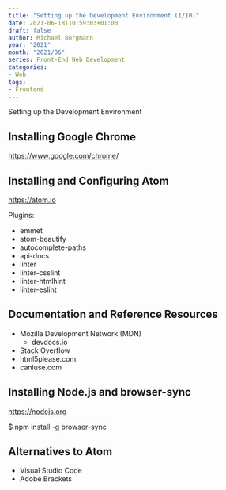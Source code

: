 ```yaml
---
title: "Setting up the Development Environment (1/10)"
date: 2021-06-18T10:59:03+01:00
draft: false
author: Michael Borgmann
year: "2021"
month: "2021/06"
series: Front-End Web Development
categories:
- Web
tags:
- Frontend
---
```


Setting up the Development Environment

<!--more-->

## Installing Google Chrome

https://www.google.com/chrome/

## Installing and Configuring Atom

https://atom.io

Plugins:

- emmet
- atom-beautify
- autocomplete-paths
- api-docs
- linter
- linter-csslint
- linter-htmlhint
- linter-eslint

## Documentation and Reference Resources

- Mozilla Development Network (MDN)
	- devdocs.io
- Stack Overflow
- html5please.com
- caniuse.com

## Installing Node.js and browser-sync

https://nodejs.org

$ npm install -g browser-sync

## Alternatives to Atom

- Visual Studio Code
- Adobe Brackets
